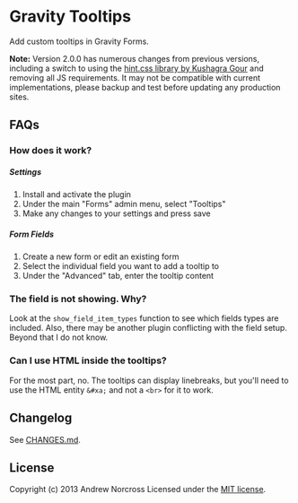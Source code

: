 Gravity Tooltips
================

Add custom tooltips in Gravity Forms.

**Note:** Version 2.0.0 has numerous changes from previous versions, including a switch to using the [hint.css library by Kushagra Gour](http://kushagragour.in/lab/hint/ "hint.css library by Kushagra Gour") and removing all JS requirements. It may not be compatible with current implementations, please backup and test before updating any production sites.

## FAQs

### How does it work?

##### Settings
1. Install and activate the plugin
1. Under the main "Forms" admin menu, select "Tooltips"
1. Make any changes to your settings and press save

##### Form Fields
1. Create a new form or edit an existing form
1. Select the individual field you want to add a tooltip to
1. Under the "Advanced" tab, enter the tooltip content


### The field is not showing. Why?
Look at the `show_field_item_types` function to see which fields types are included. Also, there may be another plugin conflicting with the field setup. Beyond that I do not know.


### Can I use HTML inside the tooltips?
For the most part, no. The tooltips can display linebreaks, but you'll need to use the HTML entity `&#xa;` and not a `<br>` for it to work.

## Changelog
See [CHANGES.md](CHANGES.md).

## License
Copyright (c) 2013 Andrew Norcross
Licensed under the [MIT license](http://opensource.org/licenses/MIT).